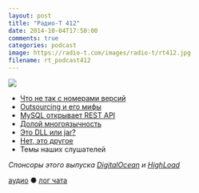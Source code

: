 ```yaml
---
layout: post
title: "Радио-Т 412"
date: 2014-10-04T17:50:00
comments: true
categories: podcast
image: https://radio-t.com/images/radio-t/rt412.jpg
filename: rt_podcast412
---
```

![](https://radio-t.com/images/radio-t/rt412.jpg)

* [Что не так с номерами версий](http://developer.telerik.com/featured/lies-damn-lies-version-numbers/)
* [Outsourcing и его мифы](http://prsm.tc/vXJ2gd)
* [MySQL открывает REST API](http://www.infoq.com/news/2014/09/MySQL-REST)
* [Долой многоязычность](http://nr.news-republic.com/Web/ArticleWeb.aspx?regionid=1&articleid=29115691&m=d)
* [Это DLL или jar?](http://blog.cleancoder.com/uncle-bob/2014/09/19/MicroServicesAndJars.html)
* [Нет, это другое](http://prsm.tc/l9pD5D)
* Темы наших слушателей

_Спонсоры этого выпуска [DigitalOcean](https://www.digitalocean.com) и [HighLoad](http://highload.ru/radio-t/)_

[аудио](http://cdn.radio-t.com/rt_podcast412.mp3) ● [лог чата](http://chat.radio-t.com/logs/radio-t-412.html)
<audio src="http://cdn.radio-t.com/rt_podcast412.mp3" preload="none"></audio>
